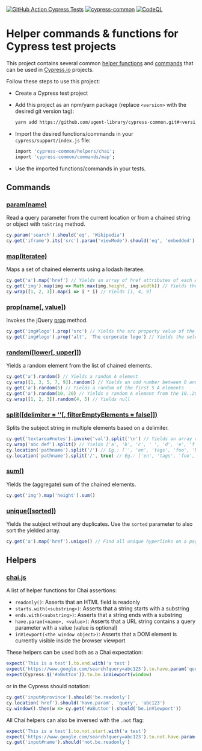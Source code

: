 [![GitHub Action Cypress Tests](https://github.com/ugent-library/cypress-common/actions/workflows/main.yml/badge.svg)](https://github.com/ugent-library/cypress-common/actions/workflows/main.yml)
[![cypress-common](https://img.shields.io/endpoint?url=https://dashboard.cypress.io/badge/simple/dkufj2&style=flat&logo=cypress)](https://dashboard.cypress.io/projects/dkufj2/runs)
[![CodeQL](https://github.com/ugent-library/cypress-common/workflows/CodeQL/badge.svg)](https://github.com/ugent-library/cypress-common/actions/workflows/codeql-analysis.yml)

# Helper commands & functions for Cypress test projects

This project contains several common [helper functions](helpers/) and [commands](commands/) that can be used in [Cypress.io](https://cypress.io) projects.

Follow these steps to use this project:

- Create a Cypress test project
- Add this project as an npm/yarn package (replace `<version>` with the desired git version tag):

  ```sh
  yarn add https://github.com/ugent-library/cypress-common.git#<version>
  ```

- Import the desired functions/commands in your `cypress/support/index.js` file:

  ```sh
  import 'cypress-common/helpers/chai';
  import 'cypress-common/commands/map';
  ```

- Use the imported functions/commands in your tests.

## Commands

### [param(name)](commands/param.js)

Read a query parameter from the current location or from a chained string or object with `toString` method.

```js
cy.param('search').should('eq', 'Wikipedia')
cy.get('iframe').its('src').param('viewMode').should('eq', 'embedded')
```

### [map(iteratee)](commands/map.js)

Maps a set of chained elements using a lodash iteratee.

```js
cy.get('a').map('href') // Yields an array of href attributes of each A-tag
cy.get('img').map(img => Math.max(img.height, img.width)) // Yields the maximum side size for each IMG-tag
cy.wrap([1, 2, 3]).map(i => i * i) // Yields [1, 4, 9]
```

### [prop(name[, value])](commands/prop.js)

Invokes the jQuery [prop](https://api.jquery.com/prop/) method.

```js
cy.get('img#logo').prop('src') // Yields the src property value of the selected IMG
cy.get('img#logo').prop('alt', 'The corporate logo') // Yields the selected IMG component
```

### [random([lower[, upper]])](commands/random.js)

Yields a random element from the list of chained elements.

```js
cy.get('a').random() // Yields a random A element
cy.wrap([1, 3, 5, 7, 9]).random() // Yields an odd number between 0 and 10
cy.get('a').random(5) // Yields a random of the first 5 A elements
cy.get('a').random(10, 20) // Yields a random A element from the 10..20 range
cy.wrap([1, 2, 3]).random(4, 5) // Yields null
```

### [split([delimiter = ''[, filterEmptyElements = false]])](commands/split.js)

Splits the subject string in multiple elements based on a delimiter.

```js
cy.get('textarea#notes').invoke('val').split('\n') // Yields an array of lines of a selected TEXTAREA
cy.wrap('abc def').split() // Yields ['a', 'b', 'c', ' ', 'd', 'e', 'f']
cy.location('pathname').split('/') // Eg.: ['', 'en', 'tags', 'foo', 'bar', '']
cy.location('pathname').split('/', true) // Eg.: ['en', 'tags', 'foo', 'bar']
```

### [sum()](commands/sum.js)

Yields the (aggregate) sum of the chained elements.

```js
cy.get('img').map('height').sum()
```

### [unique([sorted])](commands/sorted.js)

Yields the subject without any duplicates. Use the `sorted` parameter to also sort the yielded array.

```js
cy.get('a').map('href').unique() // Find all unique hyperlinks on a page
```

## Helpers

### [chai.js](helpers/chai.js)

A list of helper functions for Chai assertions:

- `readonly()`: Asserts that an HTML field is readonly
- `starts.with(<substring>)`: Asserts that a string starts with a substring
- `ends.with(<substring>)`: Asserts that a string ends with a substring
- `have.param(<name>, <value>)`: Asserts that a URL string contains a query parameter with a value (value is optional)
- `inViewport(<the window object>)`: Asserts that a DOM element is currently visible inside the browser viewport

These helpers can be used both as a Chai expectation:

```js
expect('This is a test').to.end.with('a test')
expect('https://www.google.com/search?query=abc123').to.have.param('query', 'abc123')
expect(Cypress.$('#aButton')).to.be.inViewport(window)
```

or in the Cypress should notation:

```js
cy.get('input#province').should('be.readonly')
cy.location('href').should('have.param', 'query', 'abc123')
cy.window().then(w => cy.get('#aButton').should('be.inViewport'))
```

All Chai helpers can also be inversed with the `.not` flag:

```js
expect('This is a test').to.not.start.with('a test')
expect('https://www.google.com/search?query=abc123').to.not.have.param('source')
cy.get('input#name').should('not.be.readonly')
```

